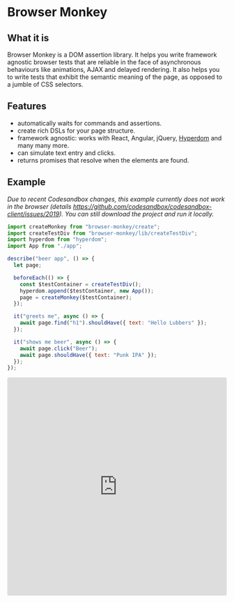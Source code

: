 # Browser Monkey
## What it is

Browser Monkey is a DOM assertion library. It helps you write framework agnostic browser tests that are reliable in the face of asynchronous behaviours like animations, AJAX and delayed rendering. It also helps you to write tests that exhibit the semantic meaning of the page, as opposed to a jumble of CSS selectors.

## Features

 - automatically waits for commands and assertions.
 - create rich DSLs for your page structure.
 - framework agnostic: works with React, Angular, jQuery, [Hyperdom](https://github.com/featurist/hyperdom) and many many more.
 - can simulate text entry and clicks.
 - returns promises that resolve when the elements are found.

## Example

_Due to recent Codesandbox changes, this example currently does not work in the browser (details https://github.com/codesandbox/codesandbox-client/issues/2019). You can still download the project and run it locally._

```js
import createMonkey from "browser-monkey/create";
import createTestDiv from "browser-monkey/lib/createTestDiv";
import hyperdom from "hyperdom";
import App from "./app";

describe("beer app", () => {
  let page;

  beforeEach(() => {
    const $testContainer = createTestDiv();
    hyperdom.append($testContainer, new App());
    page = createMonkey($testContainer);
  });

  it("greets me", async () => {
    await page.find("h1").shouldHave({ text: "Hello Lubbers" });
  });

  it("shows me beer", async () => {
    await page.click("Beer");
    await page.shouldHave({ text: "Punk IPA" });
  });
});
```

<iframe src="https://codesandbox.io/embed/2x8kv8voyn?fontsize=14&previewwindow=tests" style="width:100%; height:500px; border:0; border-radius: 4px; overflow:hidden;" sandbox="allow-modals allow-forms allow-popups allow-scripts allow-same-origin"></iframe>
